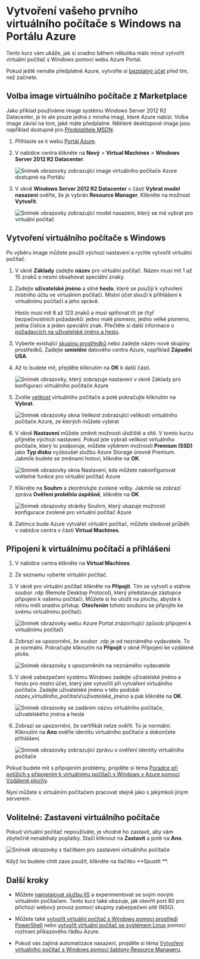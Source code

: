 <properties
    pageTitle="Vytvoření vašeho prvního virtuálního počítače s Windows | Microsoft Azure"
    description="Zjistěte, jak vytvořit svůj první virtuální počítač s Windows pomocí webu Azure Portal."
    keywords="virtuální počítač s Windows,vytvoření virtuálního počítače,virtuální počítač,nastavení virtuálního počítače"
    services="virtual-machines-windows"
    documentationCenter=""
    authors="cynthn"
    manager="timlt"
    editor=""
    tags="azure-resource-manager"/>
<tags
    ms.service="virtual-machines-windows"
    ms.workload="infrastructure-services"
    ms.tgt_pltfrm="vm-windows"
    ms.devlang="na"
    ms.topic="hero-article"
    ms.date="09/06/2016"
    ms.author="cynthn"/>


# Vytvoření vašeho prvního virtuálního počítače s Windows na Portálu Azure

Tento kurz vám ukáže, jak si snadno během několika málo minut vytvořit virtuální počítač s Windows pomocí webu Azure Portal.  

Pokud ještě nemáte předplatné Azure, vytvořte si [bezplatný účet](https://azure.microsoft.com/free/) před tím, než začnete.

## Volba image virtuálního počítače z Marketplace

Jako příklad používáme image systému Windows Server 2012 R2 Datacenter, je to ale pouze jedna z mnoha imagí, které Azure nabízí. Volba image závisí na tom, jaké máte předplatné. Některé desktopové image jsou například dostupné pro [Předplatitele MSDN](https://azure.microsoft.com/pricing/member-offers/msdn-benefits-details/?WT.mc_id=A261C142F).

1. Přihlaste se k webu [Portál Azure](https://portal.azure.com).

2. V nabídce centra klikněte na **Nový**  >  **Virtual Machines**  >  **Windows Server 2012 R2 Datacenter**.

    ![Snímek obrazovky zobrazující image virtuálního počítače Azure dostupné na Portálu](./media/virtual-machines-windows-hero-tutorial/marketplace-new.png)


3. V okně **Windows Server 2012 R2 Datacenter** v části **Vybrat model nasazení** ověřte, že je vybrán **Resource Manager**. Klikněte na možnost **Vytvořit**.

    ![Snímek obrazovky zobrazující model nasazení, který se má vybrat pro virtuální počítač](./media/virtual-machines-windows-hero-tutorial/deployment-model.png)

## Vytvoření virtuálního počítače s Windows

Po výběru image můžete použít výchozí nastavení a rychle vytvořit virtuální počítač.

1. V okně **Základy** zadejte **název** pro virtuální počítač. Název musí mít 1 až 15 znaků a nesmí obsahovat speciální znaky.

2. Zadejte **uživatelské jméno** a silné **heslo**, které se použijí k vytvoření místního účtu ve virtuálním počítači. Místní účet slouží k přihlášení k virtuálnímu počítači a jeho správě. 

    Heslo musí mít 8 až 123 znaků a musí splňovat tři ze čtyř bezpečnostních požadavků: jedno malé písmeno, jedno velké písmeno, jedna číslice a jeden speciální znak. Přečtěte si další informace o [požadavcích na uživatelské jméno a heslo](virtual-machines-windows-faq.md#what-are-the-username-requirements-when-creating-a-vm).


3. Vyberte existující [skupinu prostředků](../resource-group-overview.md#resource-groups) nebo zadejte název nové skupiny prostředků. Zadejte **umístění** datového centra Azure, například **Západní USA**. 

4. Až to budete mít, přejděte kliknutím na **OK** k další části. 

    ![Snímek obrazovky, který zobrazuje nastavení v okně **Základy** pro konfiguraci virtuálního počítače Azure](./media/virtual-machines-windows-hero-tutorial/basics-blade.png)

    
5. Zvolte [velikost](virtual-machines-windows-sizes.md) virtuálního počítače a poté pokračujte kliknutím na **Vybrat**. 

    ![Snímek obrazovky okna Velikost zobrazující velikosti virtuálního počítače Azure, ze kterých můžete vybírat](./media/virtual-machines-windows-hero-tutorial/size-blade.png)

6. V okně **Nastavení** můžete změnit možnosti úložiště a sítě. V tomto kurzu přijměte výchozí nastavení. Pokud jste vybrali velikost virtuálního počítače, který to podporuje, můžete výběrem možnosti **Premium (SSD)** jako **Typ disku** vyzkoušet službu Azure Storage úrovně Premium. Jakmile budete se změnami hotovi, klikněte na **OK**.

    ![Snímek obrazovky okna Nastavení, kde můžete nakonfigurovat volitelné funkce pro virtuální počítač Azure](./media/virtual-machines-windows-hero-tutorial/settings-blade.png)

7. Klikněte na **Souhrn** a zkontrolujte zvolené volby. Jakmile se zobrazí zpráva **Ověření proběhlo úspěšně**, klikněte na **OK**.

    ![Snímek obrazovky stránky Souhrn, který ukazuje možnosti konfigurace zvolené pro virtuální počítač Azure](./media/virtual-machines-windows-hero-tutorial/summary-blade.png)

8. Zatímco bude Azure vytvářet virtuální počítač, můžete sledovat průběh v nabídce centra v části **Virtual Machines**. 


## Připojení k virtuálnímu počítači a přihlášení

1.  V nabídce centra klikněte na **Virtual Machines**.

2.  Ze seznamu vyberte virtuální počítač.

3. V okně pro virtuální počítač klikněte na **Připojit**. Tím se vytvoří a stáhne soubor .rdp (Remote Desktop Protocol), který představuje zástupce připojení k vašemu počítači. Můžete si ho uložit na plochu, abyste k němu měli snadno přístup. **Otevřením** tohoto souboru se připojíte ke svému virtuálnímu počítači.

    ![Snímek obrazovky webu Azure Portal znázorňující způsob připojení k virtuálnímu počítači](./media/virtual-machines-windows-hero-tutorial/connect.png)

4. Zobrazí se upozornění, že soubor .rdp je od neznámého vydavatele. To je normální. Pokračujte kliknutím na **Připojit** v okně Připojení ke vzdálené ploše.

    ![Snímek obrazovky s upozorněním na neznámého vydavatele](./media/virtual-machines-windows-hero-tutorial/rdp-warn.png)

5. V okně zabezpečení systému Windows zadejte uživatelské jméno a heslo pro místní účet, který jste vytvořili při vytváření virtuálního počítače. Zadejte uživatelské jméno v této podobě: *název_virtuálního_počítače*&#92;*uživatelské_jméno* a pak klikněte na **OK**.

    ![Snímek obrazovky se zadáním názvu virtuálního počítače, uživatelského jména a hesla](./media/virtual-machines-windows-hero-tutorial/credentials.png)
    
6.  Zobrazí se upozornění, že certifikát nelze ověřit. To je normální. Kliknutím na **Ano** ověřte identitu virtuálního počítače a dokončete přihlášení.

    ![Snímek obrazovky zobrazující zprávu o ověření identity virtuálního počítače](./media/virtual-machines-windows-hero-tutorial/cert-warning.png)


Pokud budete mít s připojením problémy, projděte si téma [Poradce při potížích s připojením k virtuálnímu počítači s Windows v Azure pomocí Vzdálené plochy](virtual-machines-windows-troubleshoot-rdp-connection.md).

Nyní můžete s virtuálním počítačem pracovat stejně jako s jakýmkoli jiným serverem.



## Volitelné: Zastavení virtuálního počítače

Pokud virtuální počítač nepoužíváte, je vhodné ho zastavit, aby vám zbytečně nenabíhaly poplatky. Stačí kliknout na **Zastavit** a poté na **Ano**.

![Snímek obrazovky s tlačítkem pro zastavení virtuálního počítače](./media/virtual-machines-windows-hero-tutorial/stop-vm.png)
    
Když ho budete chtít zase použít, klikněte na tlačítko **Spustit **.


## Další kroky

- Můžete [nainstalovat službu IIS](virtual-machines-windows-hero-role.md) a experimentovat se svým novým virtuálním počítačem. Tento kurz také ukazuje, jak otevřít port 80 pro příchozí webový provoz pomocí skupiny zabezpečení sítě (NSG). 

- Můžete také [vytvořit virtuální počítač s Windows pomocí prostředí PowerShell](virtual-machines-windows-ps-create.md) nebo [vytvořit virtuální počítač se systémem Linux](virtual-machines-linux-quick-create-cli.md) pomocí rozhraní příkazového řádku Azure.

- Pokud vás zajímá automatizace nasazení, projděte si téma [Vytvoření virtuálního počítač s Windows pomocí šablony Resource Manageru](virtual-machines-windows-ps-template.md).



<!--HONumber=Sep16_HO3-->


